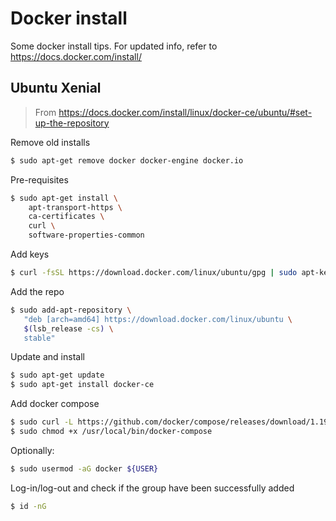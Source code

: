 # Docker install

Some docker install tips. For updated info, refer to https://docs.docker.com/install/

## Ubuntu Xenial

> From https://docs.docker.com/install/linux/docker-ce/ubuntu/#set-up-the-repository

Remove old installs

```bash
$ sudo apt-get remove docker docker-engine docker.io
```

Pre-requisites

```bash
$ sudo apt-get install \
    apt-transport-https \
    ca-certificates \
    curl \
    software-properties-common
```

Add keys

```bash
$ curl -fsSL https://download.docker.com/linux/ubuntu/gpg | sudo apt-key add -
```

Add the repo

```bash
$ sudo add-apt-repository \
   "deb [arch=amd64] https://download.docker.com/linux/ubuntu \
   $(lsb_release -cs) \
   stable"
```

Update and install

```bash
$ sudo apt-get update
$ sudo apt-get install docker-ce
```

Add docker compose

```bash
$ sudo curl -L https://github.com/docker/compose/releases/download/1.19.0/docker-compose-`uname -s`-`uname -m` -o /usr/local/bin/docker-compose
$ sudo chmod +x /usr/local/bin/docker-compose
```

Optionally:

```bash
$ sudo usermod -aG docker ${USER}
```

Log-in/log-out and check if the group have been successfully added

```bash
$ id -nG
```